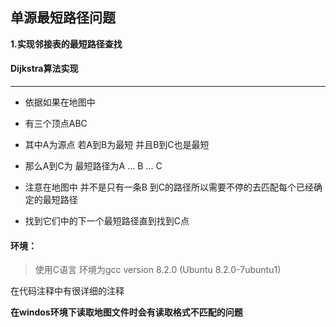 

## 单源最短路径问题


**1.实现邻接表的最短路径查找**

#### Dijkstra算法实现

---

- 依据如果在地图中

- 有三个顶点ABC

- 其中A为源点 若A到B为最短 并且B到C也是最短

- 那么A到C为 最短路径为A ... B ... C

- 注意在地图中 并不是只有一条B 到C的路径所以需要不停的去匹配每个已经确定的最短路径

- 找到它们中的下一个最短路径直到找到C点

#### 环境：


> 使用C语言 环境为gcc version 8.2.0 (Ubuntu 8.2.0-7ubuntu1) 


在代码注释中有很详细的注释

**在windos环境下读取地图文件时会有读取格式不匹配的问题**
